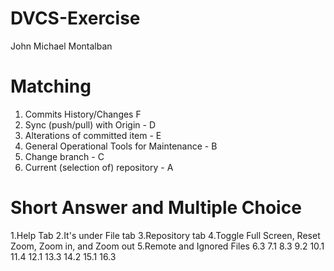 # DVCS-Exercise

John Michael Montalban

# Matching

1. Commits History/Changes F
2. Sync (push/pull) with Origin - D
3. Alterations of committed item - E
4. General Operational Tools for Maintenance - B
5. Change branch - C
6. Current (selection of) repository - A

# Short Answer and Multiple Choice
1.Help Tab
2.It's under File tab
3.Repository tab
4.Toggle Full Screen, Reset Zoom, Zoom in, and Zoom out
5.Remote and Ignored Files
6.3
7.1
8.3
9.2
10.1
11.4
12.1
13.3
14.2
15.1
16.3
